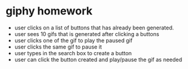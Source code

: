 # giphy homework 
- user clicks on a list of buttons that has already been generated.
- user sees 10 gifs that is generated after clicking a buttons
- user clicks one of the gif to play the paused gif
- user clicks the same gif to pause it
- user types in the search box to create a button 
- user can click the button created and play/pause the gif as needed